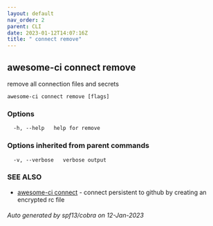 ```yaml
---
layout: default
nav_order: 2
parent: CLI
date: 2023-01-12T14:07:16Z
title: " connect remove"
---
```

## awesome-ci connect remove

remove all connection files and secrets

```
awesome-ci connect remove [flags]
```

### Options

```
  -h, --help   help for remove
```

### Options inherited from parent commands

```
  -v, --verbose   verbose output
```

### SEE ALSO

* [awesome-ci connect](/commands/awesome-ci_connect/)	 - connect persistent to github by creating an encrypted rc file

###### Auto generated by spf13/cobra on 12-Jan-2023
